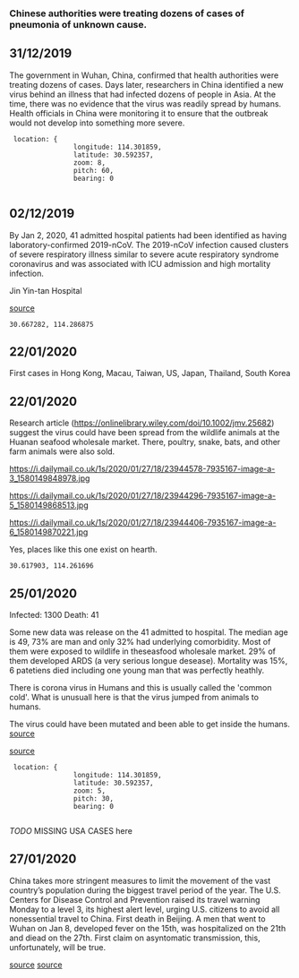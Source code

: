 ### Chinese authorities were treating dozens of cases of pneumonia of unknown cause.
## 31/12/2019 

The government in Wuhan, China, confirmed that health authorities were treating dozens of cases. Days later, researchers in China identified a new virus behind an illness that had infected dozens of people in Asia. At the time, there was no evidence that the virus was readily spread by humans. Health officials in China were monitoring it to ensure that the outbreak would not develop into something more severe.

```
 location: {
                longitude: 114.301859,
                latitude: 30.592357,
                zoom: 8,
                pitch: 60,
                bearing: 0
        
```

## 02/12/2019
By Jan 2, 2020, 41 admitted hospital patients had been identified as having laboratory-confirmed 2019-nCoV. The 2019-nCoV infection caused clusters of severe respiratory illness similar to severe acute respiratory
syndrome coronavirus and was associated with ICU admission and high mortality
infection.

Jin Yin-tan Hospital 

[source](http://www.thelancet-press.com/embargo/coronavirus1.pdf)


```
30.667282, 114.286875
```

## 22/01/2020

First cases in Hong Kong, Macau, Taiwan, US, Japan, Thailand, South Korea

## 22/01/2020

Research article (https://onlinelibrary.wiley.com/doi/10.1002/jmv.25682) suggest the virus could have been spread from the wildlife animals at the Huanan seafood wholesale market. There, poultry, snake, bats, and other farm animals were also sold.

https://i.dailymail.co.uk/1s/2020/01/27/18/23944578-7935167-image-a-3_1580149848978.jpg

https://i.dailymail.co.uk/1s/2020/01/27/18/23944296-7935167-image-a-5_1580149868513.jpg

https://i.dailymail.co.uk/1s/2020/01/27/18/23944406-7935167-image-a-6_1580149870221.jpg

Yes, places like this one exist on hearth.

```
30.617903, 114.261696
```

## 25/01/2020
Infected: 1300
Death: 41

Some new data was release on the 41 admitted to hospital. The median age is 49, 73% are man and only 32% had underlying comorbidity. Most of them were exposed to wildlife in theseasfood wholesale market. 29% of them developed ARDS (a very serious longue desease). Mortality was 15%, 6 patetiens died including one young man that was perfectly heathly.

There is corona virus in Humans and this is usually called the 'common cold'. What is unusuall here is that the virus jumped from animals to humans. 

The virus could have been mutated and been able to get inside the humans.
[source](https://www.youtube.com/watch?v=9vMXSkKLg2I)


[source](https://www.nytimes.com/2020/02/13/world/coronavirus-timeline.html)


```
 location: {
                longitude: 114.301859,
                latitude: 30.592357,
                zoom: 5,
                pitch: 30,
                bearing: 0
        
```

*TODO* MISSING USA CASES here

## 27/01/2020
China takes more stringent measures to limit the movement of the vast country’s population during the biggest travel period of the year. The U.S. Centers for Disease Control and Prevention raised its travel warning Monday to a level 3, its highest alert level, urging U.S. citizens to avoid all nonessential travel to China.
First death in Beijing. A men that went to Wuhan on Jan 8, developed fever on the 15th, was hospitalized on the 21th and diead on the 27th. 
First claim on asyntomatic transmission, this, unfortunately, will be true.

[source](https://www.washingtonpost.com/world/coronavirus-china-latest-updates/2020/01/27/3634db9a-40a7-11ea-aa6a-083d01b3ed18_story.html)
[source](https://www.youtube.com/watch?v=SJBYwUtB83o)